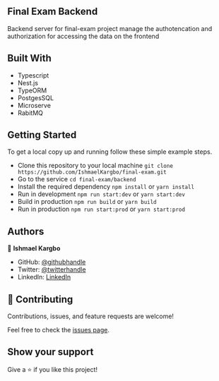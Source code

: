## Final Exam Backend

Backend server for final-exam project manage the authotencation and authorization for accessing the data on the frontend

## Built With

- Typescript
- Nest.js
- TypeORM
- PostgesSQL
- Microserve
- RabitMQ

## Getting Started

To get a local copy up and running follow these simple example steps.

- Clone this repository to your local machine
`git clone https://github.com/IshmaelKargbo/final-exam.git`
- Go to the service
`cd final-exam/backend`
- Install the required dependency
`npm install` or `yarn install`
- Run in development
`npm run start:dev` or `yarn start:dev`
- Build in production
`npm run build` or `yarn build`
- Run in production
`npm run start:prod` or `yarn start:prod`

## Authors

👤 **Ishmael Kargbo**

- GitHub: [@githubhandle](https://github.com/ishmaelkargbo)
- Twitter: [@twitterhandle](https://twitter.com/ishodev)
- LinkedIn: [LinkedIn](https://www.linkedin.com/in/ishmael-kargbo-503660169)

## 🤝 Contributing

Contributions, issues, and feature requests are welcome!

Feel free to check the [issues page](https://github.com/IshmaelKargbo/fix-exam/issues).

## Show your support

Give a ⭐️ if you like this project!
